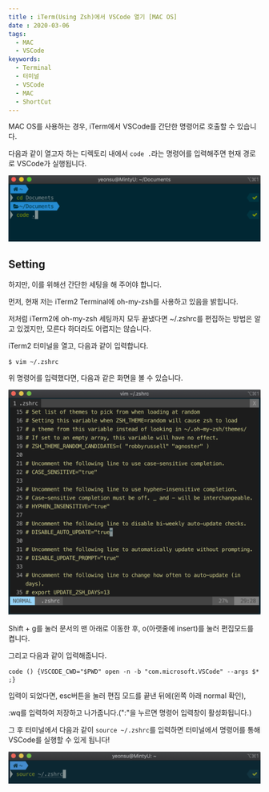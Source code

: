```yaml
---
title : iTerm(Using Zsh)에서 VSCode 열기 [MAC OS]
date : 2020-03-06
tags:
  - MAC
  - VSCode
keywords:
  - Terminal
  - 터미널
  - VSCode
  - MAC
  - ShortCut
---
```


MAC OS를 사용하는 경우, iTerm에서 VSCode를 간단한 명령어로 호출할 수 있습니다.

다음과 같이 열고자 하는 디렉토리 내에서 `code .`라는 명령어를 입력해주면 현재 경로로 VSCode가 실행됩니다.

![Terminalexample](1.png)

## Setting

하지만, 이를 위해선 간단한 세팅을 해 주어야 합니다.

먼저, 현재 저는 iTerm2 Terminal에 oh-my-zsh를 사용하고 있음을 밝힙니다.

저처럼 iTerm2에 oh-my-zsh 세팅까지 모두 끝냈다면 ~/.zshrc를 편집하는 방법은 알고 있겠지만, 모른다 하더라도 어렵지는 않습니다.

iTerm2 터미널을 열고, 다음과 같이 입력합니다.

```
$ vim ~/.zshrc
```

위 명령어를 입력했다면, 다음과 같은 화면을 볼 수 있습니다.

![vim](2.png)

Shift + g를 눌러 문서의 맨 아래로 이동한 후, o(아랫줄에 insert)를 눌러 편집모드를 켭니다.

그리고 다음과 같이 입력해줍니다.

```
code () {VSCODE_CWD="$PWD" open -n -b "com.microsoft.VSCode" --args $* ;}
```

입력이 되었다면, esc버튼을 눌러 편집 모드를 끝낸 뒤에(왼쪽 아래 normal 확인),

:wq를 입력하여 저장하고 나가줍니다.(":"을 누르면 명령어 입력창이 활성화됩니다.)

그 후 터미널에서 다음과 같이 `source ~/.zshrc`를 입력하면 터미널에서 명령어를 통해 VSCode를 실행할 수 있게 됩니다!

![source](3.png)